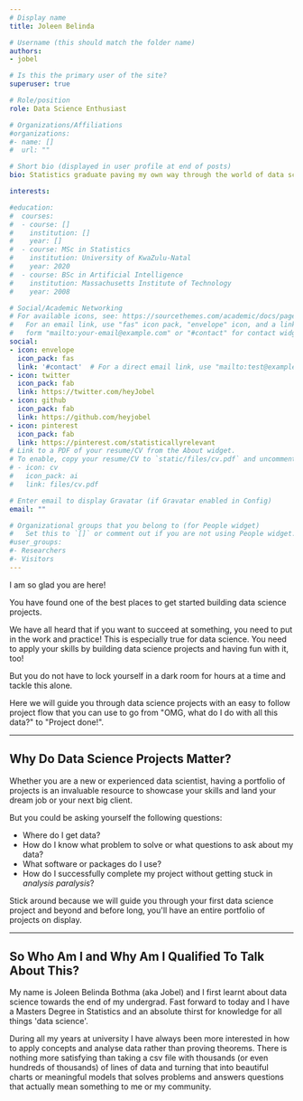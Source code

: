 ```yaml
---
# Display name
title: Joleen Belinda

# Username (this should match the folder name)
authors:
- jobel

# Is this the primary user of the site?
superuser: true

# Role/position
role: Data Science Enthusiast

# Organizations/Affiliations
#organizations:
#- name: []
#  url: ""

# Short bio (displayed in user profile at end of posts)
bio: Statistics graduate paving my own way through the world of data science

interests:

#education:
#  courses:
#  - course: []
#    institution: []
#    year: []
#  - course: MSc in Statistics
#    institution: University of KwaZulu-Natal
#    year: 2020
#  - course: BSc in Artificial Intelligence
#    institution: Massachusetts Institute of Technology
#    year: 2008

# Social/Academic Networking
# For available icons, see: https://sourcethemes.com/academic/docs/page-builder/#icons
#   For an email link, use "fas" icon pack, "envelope" icon, and a link in the
#   form "mailto:your-email@example.com" or "#contact" for contact widget.
social:
- icon: envelope
  icon_pack: fas
  link: '#contact'  # For a direct email link, use "mailto:test@example.org".
- icon: twitter
  icon_pack: fab
  link: https://twitter.com/heyJobel
- icon: github
  icon_pack: fab
  link: https://github.com/heyjobel
- icon: pinterest
  icon_pack: fab
  link: https://pinterest.com/statisticallyrelevant
# Link to a PDF of your resume/CV from the About widget.
# To enable, copy your resume/CV to `static/files/cv.pdf` and uncomment the lines below.
# - icon: cv
#   icon_pack: ai
#   link: files/cv.pdf

# Enter email to display Gravatar (if Gravatar enabled in Config)
email: ""

# Organizational groups that you belong to (for People widget)
#   Set this to `[]` or comment out if you are not using People widget.
#user_groups:
#- Researchers
#- Visitors
---
```


I am so glad you are here! 

You have found one of the best places to get started building data science projects.

We have all heard that if you want to succeed at something, you need to put in the work and practice! This is especially true for data science. You need to apply your skills by building data science projects and having fun with it, too!

But you do not have to lock yourself in a dark room for hours at a time and tackle this alone. 

Here we will guide you through data science projects with an easy to follow project flow that you can use to go from "OMG, what do I do with all this data?" to "Project done!". 

---

## Why Do Data Science Projects Matter?

Whether you are a new or experienced data scientist, having a portfolio of projects is an invaluable resource to showcase your skills and land your dream job or your next big client.

But you could be asking yourself the following questions:
- Where do I get data?
- How do I know what problem to solve or what questions to ask about my data?
- What software or packages do I use?
- How do I successfully complete my project without getting stuck in *analysis paralysis*?

Stick around because we will guide you through your first data science project and beyond and before long, you'll have an entire portfolio of projects on display.

---

## So Who Am I and Why Am I Qualified To Talk About This?

My name is Joleen Belinda Bothma (aka Jobel) and I first learnt about data science towards the end of my undergrad. Fast forward to today and I have a Masters Degree in Statistics and an absolute thirst for knowledge for all things 'data science'.

During all my years at university I have always been more interested in how to apply concepts and analyse data rather than proving theorems. There is nothing more satisfying than taking a csv file with thousands (or even hundreds of thousands) of lines of data and turning that into beautiful charts or meaningful models that solves problems and answers questions that actually mean something to me or my community.
